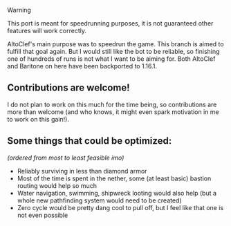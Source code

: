 > [!WARNING]
> This port is meant for speedrunning purposes, it is not guaranteed other features will work correctly.

AltoClef's main purpose was to speedrun the game. This branch is aimed to fulfill that goal again. But I would still like the bot to be reliable, so finishing one of hundreds of runs is not what I want to be aiming for. Both AltoClef and Baritone on here have been backported to 1.16.1.


## Contributions are welcome!
I do not plan to work on this much for the time being, so contributions are more than welcome (and who knows, it might even spark motivation in me to work on this gain!).

## Some things that could be optimized:
*(ordered from most to least feasible imo)*


- Reliably surviving in less than diamond armor
- Most of the time is spent in the nether, some (at least basic) bastion routing would help so much
- Water navigation, swimming, shipwreck looting would also help (but a whole new pathfinding system would need to be created)
- Zero cycle would be pretty dang cool to pull off, but I feel like that one is not even possible